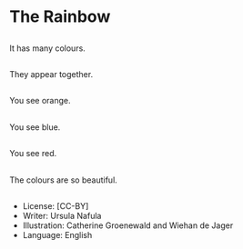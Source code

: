 # The Rainbow

##
It has many colours.

##
They appear together.

##
You see orange.

##
You see blue.

##
You see red.

##
The colours are so
beautiful.

##
* License: [CC-BY]
* Writer: Ursula Nafula
* Illustration: Catherine Groenewald and Wiehan de Jager
* Language: English
